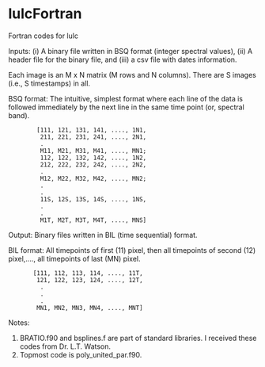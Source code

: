 # lulcFortran
Fortran codes for lulc

Inputs: (i) A binary file written in BSQ format (integer spectral values), (ii) A header file for the binary file, and (iii) a csv file with dates information.

Each image is an M x N matrix (M rows and N columns).
There are S images (i.e., S timestamps) in all.


BSQ format: The intuitive, simplest format where each line of the data is followed immediately by the next line in the same time point (or, spectral band).

            [111, 121, 131, 141, ...., 1N1,
             211, 221, 231, 241, ...., 2N1,
             .
             M11, M21, M31, M41, ...., MN1;
             112, 122, 132, 142, ...., 1N2,
             212, 222, 232, 242, ...., 2N2,
             .
             M12, M22, M32, M42, ...., MN2;
             .
             .
             11S, 12S, 13S, 14S, ...., 1NS,
             .
             .
             M1T, M2T, M3T, M4T, ...., MNS]
 
Output: Binary files written in BIL (time sequential) format. 

BIL format: All timepoints of first (11) pixel, then all timepoints of second (12) pixel,...., all timepoints of last (MN) pixel.
           
           [111, 112, 113, 114, ...., 11T,
            121, 122, 123, 124, ...., 12T,
             .
             .
             .
            MN1, MN2, MN3, MN4, ...., MNT]

Notes:
1) BRATIO.f90 and bsplines.f are part of standard libraries. I received these codes from Dr. L.T. Watson.
2) Topmost code is poly\_united\_par.f90.

